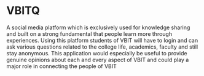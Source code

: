 # VBITQ
A social media platform which is exclusively used for knowledge sharing and built on a strong fundamental that people  learn more through experiences. Using this platform students of VBIT will have to login and can ask various questions related to the college life, academics, faculty and still stay anonymous. This application would especially be useful to provide genuine opinions about each and every aspect of VBIT and could play a major role in connecting the people of VBIT
